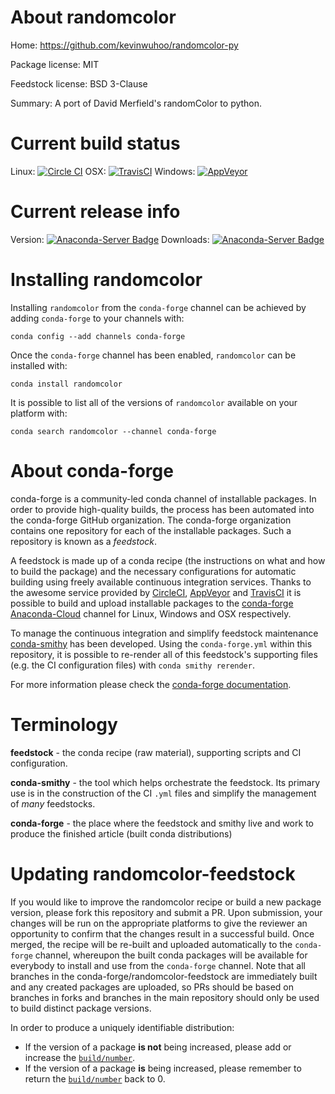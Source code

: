 About randomcolor
=================

Home: https://github.com/kevinwuhoo/randomcolor-py

Package license: MIT

Feedstock license: BSD 3-Clause

Summary: A port of David Merfield's randomColor to python.



Current build status
====================

Linux: [![Circle CI](https://circleci.com/gh/conda-forge/randomcolor-feedstock.svg?style=shield)](https://circleci.com/gh/conda-forge/randomcolor-feedstock)
OSX: [![TravisCI](https://travis-ci.org/conda-forge/randomcolor-feedstock.svg?branch=master)](https://travis-ci.org/conda-forge/randomcolor-feedstock)
Windows: [![AppVeyor](https://ci.appveyor.com/api/projects/status/github/conda-forge/randomcolor-feedstock?svg=True)](https://ci.appveyor.com/project/conda-forge/randomcolor-feedstock/branch/master)

Current release info
====================
Version: [![Anaconda-Server Badge](https://anaconda.org/conda-forge/randomcolor/badges/version.svg)](https://anaconda.org/conda-forge/randomcolor)
Downloads: [![Anaconda-Server Badge](https://anaconda.org/conda-forge/randomcolor/badges/downloads.svg)](https://anaconda.org/conda-forge/randomcolor)

Installing randomcolor
======================

Installing `randomcolor` from the `conda-forge` channel can be achieved by adding `conda-forge` to your channels with:

```
conda config --add channels conda-forge
```

Once the `conda-forge` channel has been enabled, `randomcolor` can be installed with:

```
conda install randomcolor
```

It is possible to list all of the versions of `randomcolor` available on your platform with:

```
conda search randomcolor --channel conda-forge
```


About conda-forge
=================

conda-forge is a community-led conda channel of installable packages.
In order to provide high-quality builds, the process has been automated into the
conda-forge GitHub organization. The conda-forge organization contains one repository
for each of the installable packages. Such a repository is known as a *feedstock*.

A feedstock is made up of a conda recipe (the instructions on what and how to build
the package) and the necessary configurations for automatic building using freely
available continuous integration services. Thanks to the awesome service provided by
[CircleCI](https://circleci.com/), [AppVeyor](http://www.appveyor.com/)
and [TravisCI](https://travis-ci.org/) it is possible to build and upload installable
packages to the [conda-forge](https://anaconda.org/conda-forge)
[Anaconda-Cloud](http://docs.anaconda.org/) channel for Linux, Windows and OSX respectively.

To manage the continuous integration and simplify feedstock maintenance
[conda-smithy](http://github.com/conda-forge/conda-smithy) has been developed.
Using the ``conda-forge.yml`` within this repository, it is possible to re-render all of
this feedstock's supporting files (e.g. the CI configuration files) with ``conda smithy rerender``.

For more information please check the [conda-forge documentation](https://conda-forge.org/docs/).

Terminology
===========

**feedstock** - the conda recipe (raw material), supporting scripts and CI configuration.

**conda-smithy** - the tool which helps orchestrate the feedstock.
                   Its primary use is in the construction of the CI ``.yml`` files
                   and simplify the management of *many* feedstocks.

**conda-forge** - the place where the feedstock and smithy live and work to
                  produce the finished article (built conda distributions)


Updating randomcolor-feedstock
==============================

If you would like to improve the randomcolor recipe or build a new
package version, please fork this repository and submit a PR. Upon submission,
your changes will be run on the appropriate platforms to give the reviewer an
opportunity to confirm that the changes result in a successful build. Once
merged, the recipe will be re-built and uploaded automatically to the
`conda-forge` channel, whereupon the built conda packages will be available for
everybody to install and use from the `conda-forge` channel.
Note that all branches in the conda-forge/randomcolor-feedstock are
immediately built and any created packages are uploaded, so PRs should be based
on branches in forks and branches in the main repository should only be used to
build distinct package versions.

In order to produce a uniquely identifiable distribution:
 * If the version of a package **is not** being increased, please add or increase
   the [``build/number``](http://conda.pydata.org/docs/building/meta-yaml.html#build-number-and-string).
 * If the version of a package **is** being increased, please remember to return
   the [``build/number``](http://conda.pydata.org/docs/building/meta-yaml.html#build-number-and-string)
   back to 0.